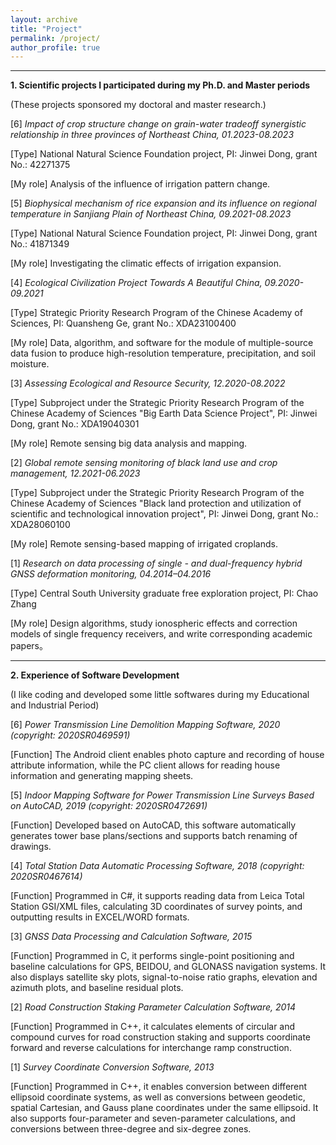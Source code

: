 ```yaml
---
layout: archive
title: "Project"
permalink: /project/
author_profile: true
---
```


-----------------------------------------------------------------
**1. Scientific projects I participated during my Ph.D. and Master periods**

(These projects sponsored my doctoral and master research.)

[6] *Impact of crop structure change on grain-water tradeoff synergistic relationship in three provinces of Northeast China, 01.2023-08.2023*

[Type] National Natural Science Foundation project, PI: Jinwei Dong, grant No.: 42271375

[My role] Analysis of the influence of irrigation pattern change.


[5] *Biophysical mechanism of rice expansion and its influence on regional temperature in Sanjiang Plain of Northeast China, 09.2021-08.2023*

[Type] National Natural Science Foundation project, PI: Jinwei Dong, grant No.: 41871349

[My role] Investigating the climatic effects of irrigation expansion.

[4] *Ecological Civilization Project Towards A Beautiful China, 09.2020-09.2021*

[Type] Strategic Priority Research Program of the Chinese Academy of Sciences, PI: Quansheng Ge, grant No.: XDA23100400

[My role] Data, algorithm, and software for the module of multiple-source data fusion to produce high-resolution temperature, precipitation, and soil moisture.

[3] *Assessing Ecological and Resource Security, 12.2020-08.2022*

[Type] Subproject under the Strategic Priority Research Program of the Chinese Academy of Sciences "Big Earth Data Science Project", PI: Jinwei Dong, grant No.: XDA19040301

[My role] Remote sensing big data analysis and mapping.

[2] *Global remote sensing monitoring of black land use and crop management, 12.2021-06.2023*

[Type] Subproject under the Strategic Priority Research Program of the Chinese Academy of Sciences "Black land protection and utilization of scientific and technological innovation project", PI: Jinwei Dong, grant No.: XDA28060100

[My role] Remote sensing-based mapping of irrigated croplands.

[1] *Research on data processing of single - and dual-frequency hybrid GNSS deformation monitoring, 04.2014–04.2016*

[Type] Central South University graduate free exploration project, PI: Chao Zhang

[My role] Design algorithms, study ionospheric effects and correction models of single frequency receivers, and write corresponding academic papers。


-----------------------------------------------------------------
**2. Experience of Software Development**

(I like coding and developed some little softwares during my Educational and Industrial Period)

[6] *Power Transmission Line Demolition Mapping Software, 2020 (copyright: 2020SR0469591)*

[Function] The Android client enables photo capture and recording of house attribute information, while the PC client allows for reading house information and generating mapping sheets.

[5] *Indoor Mapping Software for Power Transmission Line Surveys Based on AutoCAD, 2019 (copyright: 2020SR0472691)*

[Function] Developed based on AutoCAD, this software automatically generates tower base plans/sections and supports batch renaming of drawings.

[4] *Total Station Data Automatic Processing Software, 2018 (copyright: 2020SR0467614)*

[Function] Programmed in C#, it supports reading data from Leica Total Station GSI/XML files, calculating 3D coordinates of survey points, and outputting results in EXCEL/WORD formats.

[3] *GNSS Data Processing and Calculation Software, 2015*

[Function] Programmed in C, it performs single-point positioning and baseline calculations for GPS, BEIDOU, and GLONASS navigation systems. It also displays satellite sky plots, signal-to-noise ratio graphs, elevation and azimuth plots, and baseline residual plots.

[2] *Road Construction Staking Parameter Calculation Software, 2014*

[Function] Programmed in C++, it calculates elements of circular and compound curves for road construction staking and supports coordinate forward and reverse calculations for interchange ramp construction.

[1] *Survey Coordinate Conversion Software, 2013*

[Function] Programmed in C++, it enables conversion between different ellipsoid coordinate systems, as well as conversions between geodetic, spatial Cartesian, and Gauss plane coordinates under the same ellipsoid. It also supports four-parameter and seven-parameter calculations, and conversions between three-degree and six-degree zones.
